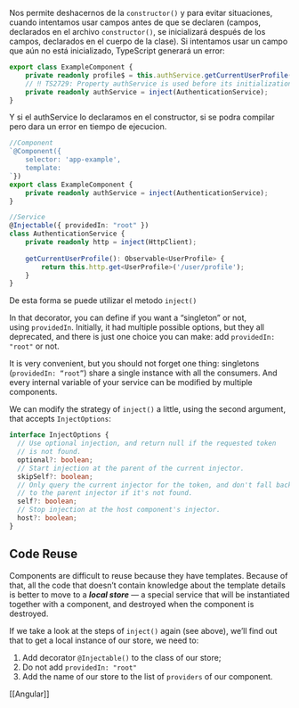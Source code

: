
Nos permite deshacernos de la `constructor()` y para evitar situaciones, cuando intentamos usar campos antes de que se declaren (campos, declarados en el archivo `constructor()`, se inicializará después de los campos, declarados en el cuerpo de la clase). Si intentamos usar un campo que aún no está inicializado, TypeScript generará un error:

```ts
export class ExampleComponent {  
	private readonly profile$ = this.authService.getCurrentUserProfile();  
	// ‼️ TS2729: Property authService is used before its initialization.  
	private readonly authService = inject(AuthenticationService);
}
```
Y si el authService lo declaramos en el constructor, si se podra compilar pero dara un error en tiempo de ejecucion.

```ts
//Component
`@Component({  
	selector: 'app-example',  
	template: 
`})
export class ExampleComponent {  
	private readonly authService = inject(AuthenticationService);  
}  

//Service
@Injectable({ providedIn: "root" })  
class AuthenticationService {  
	private readonly http = inject(HttpClient);   
	
	getCurrentUserProfile(): Observable<UserProfile> {  
		return this.http.get<UserProfile>('/user/profile');  
	}  
}
```
De esta forma se puede utilizar el metodo `inject()`

In that decorator, you can define if you want a “singleton” or not, using `providedIn`. Initially, it had multiple possible options, but they all deprecated, and there is just one choice you can make: add `providedIn: "root"` or not.

It is very convenient, but you should not forget one thing: singletons (`providedIn: “root”`) share a single instance with all the consumers. And every internal variable of your service can be modified by multiple components.

We can modify the strategy of `inject()` a little, using the second argument, that accepts `InjectOptions`:

```ts
interface InjectOptions {  
  // Use optional injection, and return null if the requested token   
  // is not found.  
  optional?: boolean;  
  // Start injection at the parent of the current injector.  
  skipSelf?: boolean;  
  // Only query the current injector for the token, and don't fall back   
  // to the parent injector if it's not found.  
  self?: boolean;  
  // Stop injection at the host component's injector.  
  host?: boolean;  
}
```

## Code Reuse
Components are difficult to reuse because they have templates. Because of that, all the code that doesn’t contain knowledge about the template details is better to move to a **_local store_** — a special service that will be instantiated together with a component, and destroyed when the component is destroyed.

If we take a look at the steps of `inject()` again (see above), we’ll find out that to get a local instance of our store, we need to:

1. Add decorator `@Injectable()` to the class of our store;
2. Do not add `providedIn: "root"`
3. Add the name of our store to the list of `providers` of our component.


[[Angular]]